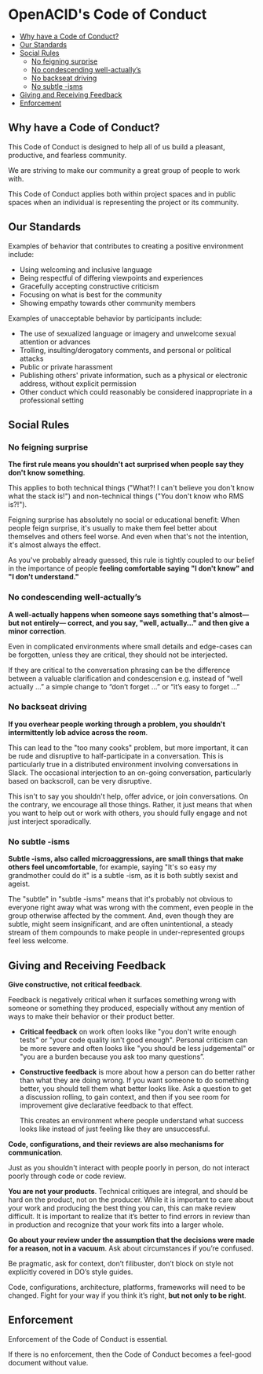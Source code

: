 # OpenACID's Code of Conduct

<!-- START doctoc generated TOC please keep comment here to allow auto update -->
<!-- DON'T EDIT THIS SECTION, INSTEAD RE-RUN doctoc TO UPDATE -->


- [Why have a Code of Conduct?](#why-have-a-code-of-conduct)
- [Our Standards](#our-standards)
- [Social Rules](#social-rules)
  - [No feigning surprise](#no-feigning-surprise)
  - [No condescending well-actually’s](#no-condescending-well-actually%E2%80%99s)
  - [No backseat driving](#no-backseat-driving)
  - [No subtle -isms](#no-subtle--isms)
- [Giving and Receiving Feedback](#giving-and-receiving-feedback)
- [Enforcement](#enforcement)

<!-- END doctoc generated TOC please keep comment here to allow auto update -->

## Why have a Code of Conduct?

This Code of Conduct is designed to help all of us build a pleasant, productive,
and fearless community.

We are striving to make our community a great group of people to work with.

This Code of Conduct applies both within project spaces and in public spaces
when an individual is representing the project or its community.


## Our Standards

Examples of behavior that contributes to creating a positive environment
include:

* Using welcoming and inclusive language
* Being respectful of differing viewpoints and experiences
* Gracefully accepting constructive criticism
* Focusing on what is best for the community
* Showing empathy towards other community members

Examples of unacceptable behavior by participants include:

* The use of sexualized language or imagery and unwelcome sexual attention or
  advances
* Trolling, insulting/derogatory comments, and personal or political attacks
* Public or private harassment
* Publishing others' private information, such as a physical or electronic
  address, without explicit permission
* Other conduct which could reasonably be considered inappropriate in a
  professional setting


## Social Rules


### No feigning surprise

**The first rule means you shouldn't act surprised when people say they don't know
something**.

This applies to both technical things ("What?! I can't believe you
don't know what the stack is!") and non-technical things ("You don't know who
RMS is?!").

Feigning surprise has absolutely no social or educational benefit: When people
feign surprise, it's usually to make them feel better about themselves and
others feel worse.
And even when that's not the intention, it's almost always the effect.

As you've probably already guessed, this rule is tightly coupled to our belief
in the importance of people **feeling comfortable saying "I don't know" and "I
don't understand."**


### No condescending well-actually’s

**A well-actually happens when someone says something that's almost— but not
entirely— correct, and you say, "well, actually…" and then give a minor
correction**.

Even in complicated environments where small details and edge-cases can be
forgotten, unless they are critical, they should not be interjected.

If they are critical to the conversation phrasing can be the difference between
a valuable clarification and condescension e.g. instead of “well actually …” a
simple change to “don’t forget …” or “it’s easy to forget …”


### No backseat driving

**If you overhear people working through a problem, you shouldn't intermittently
lob advice across the room**.

This can lead to the "too many cooks" problem, but more important, it can be
rude and disruptive to half-participate in a conversation.
This is particularly true in a distributed environment involving conversations
in Slack.
The occasional interjection to an on-going conversation, particularly based on
backscroll, can be very disruptive.

This isn't to say you shouldn't help, offer advice, or join conversations.
On the contrary, we encourage all those things.
Rather, it just means that when you want to help out or work with others, you
should fully engage and not just interject sporadically.


### No subtle -isms

**Subtle -isms, also called microaggressions, are small things that make others
feel uncomfortable**, for example, saying "It's so easy my grandmother could do
it" is a subtle -ism, as it is both subtly sexist and ageist.

The "subtle" in "subtle -isms" means that it's probably not obvious to everyone
right away what was wrong with the comment, even people in the group otherwise
affected by the comment.
And, even though they are subtle, might seem insignificant, and are
often unintentional, a steady stream of them compounds to make people in
under-represented groups feel less welcome.


## Giving and Receiving Feedback

**Give constructive, not critical feedback**.

Feedback is negatively critical when it surfaces something wrong with someone or
something they produced, especially without any mention of ways to make their
behavior or their product better.

- **Critical feedback** on work often looks like "you don't write enough tests" or
  "your code quality isn't good enough".
  Personal criticism can be more severe and often looks like "you should be less
  judgemental" or "you are a burden because you ask too many questions”.

- **Constructive feedback** is more about how a person can do better rather than what
  they are doing wrong.
  If you want someone to do something better, you should tell them what better
  looks like.
  Ask a question to get a discussion rolling, to gain context, and then if you see
  room for improvement give declarative feedback to that effect.

  This creates an environment where people understand what success looks like
  instead of just feeling like they are unsuccessful.

**Code, configurations, and their reviews are also mechanisms for communication**.

Just as you shouldn't interact with people poorly in person, do not interact
poorly through code or code review.

**You are not your products**.
Technical critiques are integral, and should be hard on the product, not on the
producer.
While it is important to care about your work and producing the best thing you
can, this can make review difficult.
It is important to realize that it’s better to find errors in review than in
production and recognize that your work fits into a larger whole.

**Go about your review under the assumption that the decisions were made for a
reason, not in a vacuum**.
Ask about circumstances if you’re confused.

Be pragmatic, ask for context, don’t filibuster, don’t block on style not
explicitly covered in DO’s style guides.

Code, configurations, architecture, platforms, frameworks will need to be
changed. Fight for your way if you think it’s right, **but not only to be right**.


## Enforcement

Enforcement of the Code of Conduct is essential.

If there is no enforcement, then the Code of Conduct becomes a feel-good
document without value.
